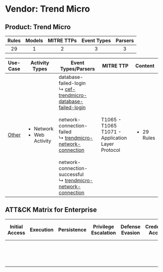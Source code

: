 Vendor: Trend Micro
===================
Product: Trend Micro
--------------------
| Rules | Models | MITRE TTPs | Event Types | Parsers |
|:-----:|:------:|:----------:|:-----------:|:-------:|
|  29   |   1    |     2      |      3      |    3    |

|               Use-Case                | Activity Types                                 | Event Types/Parsers                                                                                                                                                                                                                                                                                                                                                                                                 | MITRE TTP                                               | Content                    |
|:-------------------------------------:| ---------------------------------------------- | ------------------------------------------------------------------------------------------------------------------------------------------------------------------------------------------------------------------------------------------------------------------------------------------------------------------------------------------------------------------------------------------------------------------- | ------------------------------------------------------- | -------------------------- |
| [Other](../UseCases/usecase_other.md) | <ul><li>Network</li><li>Web Activity</li></ul> |  database-failed-login<br> ↳ [cef-trendmicro-database-failed-login](../Parsers/parserContent_cef-trendmicro-database-failed-login.md)<br><br> network-connection-failed<br> ↳ [trendmicro-network-connection](../Parsers/parserContent_trendmicro-network-connection.md)<br><br> network-connection-successful<br> ↳ [trendmicro-network-connection](../Parsers/parserContent_trendmicro-network-connection.md)<br> | T1065 - T1065<br>T1071 - Application Layer Protocol<br> | <ul><li>29 Rules</li></ul> |

ATT&CK Matrix for Enterprise
----------------------------
| Initial Access | Execution | Persistence | Privilege Escalation | Defense Evasion | Credential Access | Discovery | Lateral Movement | Collection | Command and Control                                                             | Exfiltration | Impact |
| -------------- | --------- | ----------- | -------------------- | --------------- | ----------------- | --------- | ---------------- | ---------- | ------------------------------------------------------------------------------- | ------------ | ------ |
|                |           |             |                      |                 |                   |           |                  |            | [Application Layer Protocol](https://attack.mitre.org/techniques/T1071)<br><br> |              |        |